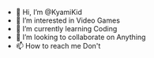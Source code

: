 - 👋 Hi, I’m @KyamiKid
- 👀 I’m interested in Video Games
- 🌱 I’m currently learning Coding
- 💞️ I’m looking to collaborate on Anything
- 📫 How to reach me Don't

<!---
KyamiKid/KyamiKid is a ✨ special ✨ repository because its `README.md` (this file) appears on your GitHub profile.
You can click the Preview link to take a look at your changes.
--->
